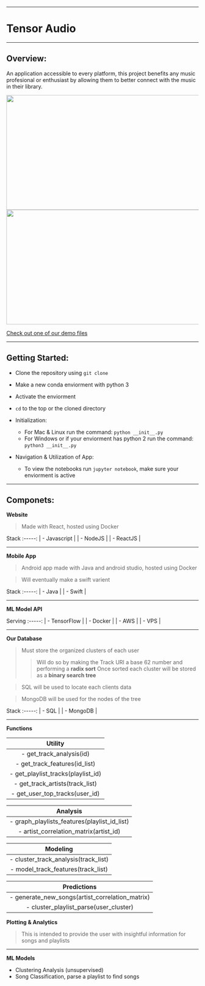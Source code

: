 ----------------------------------------------------------------------
# Tensor Audio

-----------------------------------
Overview:
-----------------------------------
An application accessible to every platform, this project benefits any music profesional or enthusiast by allowing them to better connect with the music in their library.   

<!--
<img display=flex align=right height=230 width=440 src="https://portingdata.com/image_files/demo_spectro.png" />
-->

<img display=flex float=left height=300 width=600 src="https://cogentdom.files.wordpress.com/2023/11/acoustic_plots_1.png" /> 

<img display=flex float=left height=300 width=600 src="https://cogentdom.files.wordpress.com/2023/11/acoustic_plots_2.png" /> 


<a display=flex href="https://portingdata.com/image_files/demo_3d.html">Check out one of our demo files</a>


-----------------------------------
Getting Started:
-----------------------------------
- Clone the repository using ```git clone```
- Make a new conda enviorment with python 3
- Activate the enviorment
- ```cd``` to the top or the cloned directory

- Initialization:
   - For Mac & Linux run the command: ```python __init__.py```
   - For Windows or if your enviorment has python 2 run the command: ```python3 __init__.py```

- Navigation & Utilization of App:
   - To view the notebooks run ```jupyter notebook```, make sure your enviorment is active

-----------------------------------
Componets:
-----------------------------------
**Website**
> Made with React, hosted using Docker

   Stack
  :-----:
| - Javascript |
| - NodeJS     |
| - ReactJS    |

-------
**Mobile App**
> Android app made with Java and android studio, hosted using Docker

> Will eventually make a swift varient

   Stack
  :-----:
| - Java   |
| - Swift  |
  
-------
**ML Model API** 

  Serving
  :-----:
| - TensorFlow |
| - Docker     |
| - AWS        |
| - VPS        |

-------
**Our Database**  
> Must store the organized clusters of each user
>> Will do so by making the Track URI a base 62 number and performing a **radix sort**
>> Once sorted each cluster will be stored as a **binary search tree** 

> SQL will be used to locate each clients data 

> MongoDB will be used for the nodes of the tree

   Stack
  :-----:
| - SQL     |
| - MongoDB |
 

-------
**Functions**

|              Utility                 |
|        :------------------:          |
|  - get_track_analysis(id)            |
|  - get_track_features(id_list)       |
|  - get_playlist_tracks(playlist_id)  |
|  - get_track_artists(track_list)     |
|  - get_user_top_tracks(user_id)      |

|              Analysis                               |
|              :------:                               |
|  - graph_playlists_features(playlist_id_list)       |
|  - artist_correlation_matrix(artist_id)             |

|              Modeling                    |
|              :------:                    |
|  - cluster_track_analysis(track_list)    |
|  - model_track_features(track_list)      |

|             Predictions                             |
|              :------:                               |
|  - generate_new_songs(artist_correlation_matrix)    |
|  - cluster_playlist_parse(user_cluster)             |

              
              
**Plotting & Analytics**
> This is intended to provide the user with insightful information for songs and playlists


   -------
**ML Models**

- Clustering Analysis (unsupervised)
- Song Classification, parse a playlist to find songs 


